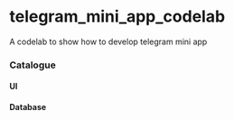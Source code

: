 # telegram_mini_app_codelab
A codelab to show how to develop telegram mini app

### Catalogue
#### UI
#### Database
